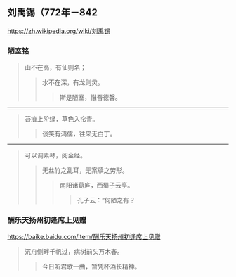 ## 刘禹锡（772年－842
https://zh.wikipedia.org/wiki/刘禹锡
### 陋室铭
>山不在高，有仙则名；
>>水不在深，有龙则灵。
>>>斯是陋室，惟吾德馨。
---
>苔痕上阶绿，草色入帘青。
>>谈笑有鸿儒，往来无白丁。
---
>可以调素琴，阅金经。
>>无丝竹之乱耳，无案牍之劳形。
>>>南阳诸葛庐，西蜀子云亭。
>>>>孔子云：“何陋之有？

### 酬乐天扬州初逢席上见赠
https://baike.baidu.com/item/酬乐天扬州初逢席上见赠
>沉舟侧畔千帆过，病树前头万木春。
>>今日听君歌一曲，暂凭杯酒长精神。
